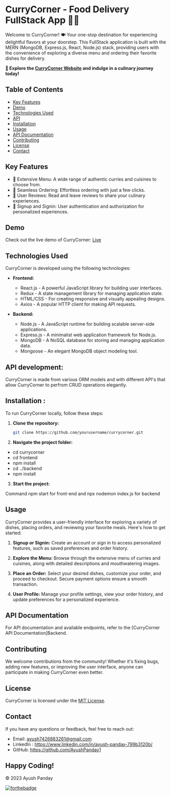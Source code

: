 # CurryCorner - Food Delivery FullStack App 🍛🚀

Welcome to CurryCorner! 🍽️ Your one-stop destination for experiencing delightful flavors at your doorstep. This FullStack application is built with the MERN (MongoDB, Express.js, React, Node.js) stack, providing users with the convenience of exploring a diverse menu and ordering their favorite dishes for delivery.

**🚀 Explore the [CurryCorner Website](https://currycorner.vercel.app/) and indulge in a culinary journey today!**

## Table of Contents

- [Key Features](#key-features)
- [Demo](#demo)
- [Technologies Used](#technologies-used)
- [API](#Api-developed)
- [Installation](#installation)
- [Usage](#usage)
- [API Documentation](#api-documentation)
- [Contributing](#contributing)
- [License](#license)
- [Contact](#contact)

## Key Features

- 🍛 Extensive Menu: A wide range of authentic curries and cuisines to choose from.
- 🛒 Seamless Ordering: Effortless ordering with just a few clicks.
- 🌟 User Reviews: Read and leave reviews to share your culinary experiences.
- 👥 Signup and Signin: User authentication and authorization for personalized experiences.

## Demo

Check out the live demo of CurryCorner: [Live](https://currycorner.vercel.app/)

## Technologies Used

CurryCorner is developed using the following technologies:

- **Frontend:**
  - React.js - A powerful JavaScript library for building user interfaces.
  - Redux - A state management library for managing application state.
  - HTML/CSS - For creating responsive and visually appealing designs.
  - Axios - A popular HTTP client for making API requests.

- **Backend:**
  - Node.js - A JavaScript runtime for building scalable server-side applications.
  - Express.js - A minimalist web application framework for Node.js.
  - MongoDB - A NoSQL database for storing and managing application data.
  - Mongoose - An elegant MongoDB object modeling tool.

## API development:

CurryCorner is made from various ORM models and with different API's that allow CurryCorner to perfrom CRUD operations elegantly.

## Installation :

To run CurryCorner locally, follow these steps:

1. **Clone the repository:**

   ```bash
   git clone https://github.com/yourusername/currycorner.git

2. **Navigate the project folder:**
- cd currycorner
- cd frontend
- npm install
- cd ../backend
- npm install

3. **Start the project:**

 Command npm start for front-end and npx nodemon index.js for backend

## Usage

CurryCorner provides a user-friendly interface for exploring a variety of dishes, placing orders, and reviewing your favorite meals. Here's how to get started:

1. **Signup or Signin:**
   Create an account or sign in to access personalized features, such as saved preferences and order history.

2. **Explore the Menu:**
   Browse through the extensive menu of curries and cuisines, along with detailed descriptions and mouthwatering images.

3. **Place an Order:**
   Select your desired dishes, customize your order, and proceed to checkout. Secure payment options ensure a smooth transaction.

4. **User Profile:**
   Manage your profile settings, view your order history, and update preferences for a personalized experience.

## API Documentation

For API documentation and available endpoints, refer to the [CurryCorner API Documentation]Backend.

## Contributing

We welcome contributions from the community! Whether it's fixing bugs, adding new features, or improving the user interface, anyone can participate in making CurryCorner even better.


## License

CurryCorner is licensed under the [MIT License](./LICENSE).

## Contact

If you have any questions or feedback, feel free to reach out:

- Email: ayush7426883261@gmail.com
- LinkedIn : https://www.linkedin.com/in/ayush-panday-799b3120b/
- GitHub: https://github.com/AyushPanday1


## Happy Coding!
© 2023 Ayush Panday

[![forthebadge](https://forthebadge.com/images/badges/built-with-love.svg)](https://forthebadge.com)

